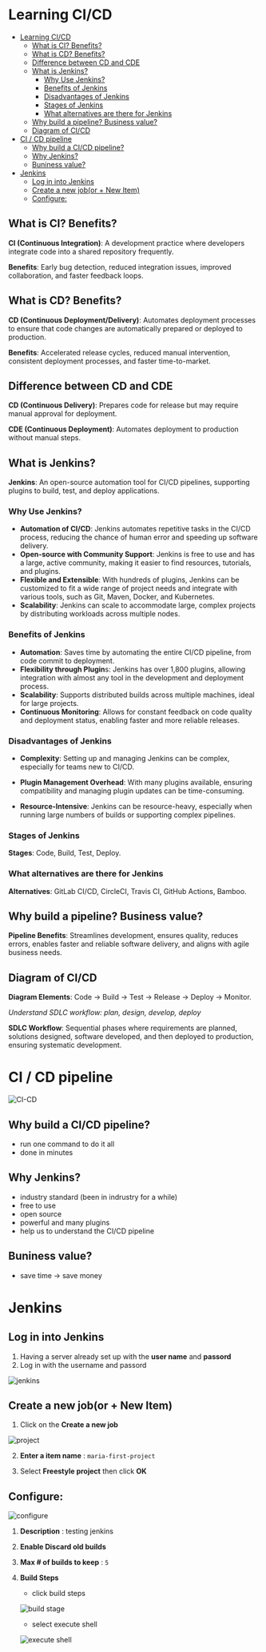 # Learning CI/CD
- [Learning CI/CD](#learning-cicd)
  - [What is CI? Benefits?](#what-is-ci-benefits)
  - [What is CD? Benefits?](#what-is-cd-benefits)
  - [Difference between CD and CDE](#difference-between-cd-and-cde)
  - [What is Jenkins?](#what-is-jenkins)
    - [Why Use Jenkins?](#why-use-jenkins)
    - [Benefits of Jenkins](#benefits-of-jenkins)
    - [Disadvantages of Jenkins](#disadvantages-of-jenkins)
    - [Stages of Jenkins](#stages-of-jenkins)
    - [What alternatives are there for Jenkins](#what-alternatives-are-there-for-jenkins)
  - [Why build a pipeline? Business value?](#why-build-a-pipeline-business-value)
  - [Diagram of CI/CD](#diagram-of-cicd)
- [CI / CD pipeline](#ci--cd-pipeline)
  - [Why build a CI/CD pipeline?](#why-build-a-cicd-pipeline)
  - [Why Jenkins?](#why-jenkins)
  - [Buniness value?](#buniness-value)
- [Jenkins](#jenkins)
  - [Log in into Jenkins](#log-in-into-jenkins)
  - [Create a new job(or + New Item)](#create-a-new-jobor--new-item)
  - [Configure:](#configure)

## What is CI? Benefits?
 
**CI (Continuous Integration)**: A development practice where developers integrate code into a shared repository frequently.
 
**Benefits**: Early bug detection, reduced integration issues, improved collaboration, and faster feedback loops.
 
## What is CD? Benefits?
 
**CD (Continuous Deployment/Delivery)**: Automates deployment processes to ensure that code changes are automatically prepared or deployed to production.
 
**Benefits**: Accelerated release cycles, reduced manual intervention, consistent deployment processes, and faster time-to-market.
 
## Difference between CD and CDE
 
**CD (Continuous Delivery)**: Prepares code for release but may require manual approval for deployment.
 
**CDE (Continuous Deployment)**: Automates deployment to production without manual steps.
 
## What is Jenkins?
 
**Jenkins**: An open-source automation tool for CI/CD pipelines, supporting plugins to build, test, and deploy applications.
 
### Why Use Jenkins?
 
* **Automation of CI/CD**: Jenkins automates repetitive tasks in the CI/CD process, reducing the chance of human error and speeding up software delivery.
* **Open-source with Community Support**: Jenkins is free to use and has a large, active community, making it easier to find resources, tutorials, and plugins.
* **Flexible and Extensible**: With hundreds of plugins, Jenkins can be customized to fit a wide range of project needs and integrate with various tools, such as Git, Maven, Docker, and Kubernetes.
* **Scalability**: Jenkins can scale to accommodate large, complex projects by distributing workloads across multiple nodes.
 
 
### Benefits of Jenkins
 
* **Automation**: Saves time by automating the entire CI/CD pipeline, from code commit to deployment.
* **Flexibility through Plugin**s: Jenkins has over 1,800 plugins, allowing integration with almost any tool in the development and deployment process.
* **Scalability**: Supports distributed builds across multiple machines, ideal for large projects.
* **Continuous Monitoring**: Allows for constant feedback on code quality and deployment status, enabling faster and more reliable releases.
 
### Disadvantages of Jenkins
 
* **Complexity**: Setting up and managing Jenkins can be complex, especially for teams new to CI/CD.
 
* **Plugin Management Overhead**: With many plugins available, ensuring compatibility and managing plugin updates can be time-consuming.
 
* **Resource-Intensive**: Jenkins can be resource-heavy, especially when running large numbers of builds or supporting complex pipelines.
 
### Stages of Jenkins
 
**Stages**: Code, Build, Test, Deploy.
 
### What alternatives are there for Jenkins
 
**Alternatives**: GitLab CI/CD, CircleCI, Travis CI, GitHub Actions, Bamboo.
 
## Why build a pipeline? Business value?
 
**Pipeline Benefits**: Streamlines development, ensures quality, reduces errors, enables faster and reliable software delivery, and aligns with agile business needs.
 
## Diagram of CI/CD
 
**Diagram Elements**: Code → Build → Test → Release → Deploy → Monitor.
 
*Understand SDLC workflow: plan, design, develop, deploy*
 
**SDLC Workflow**: Sequential phases where requirements are planned, solutions designed, software developed, and then deployed to production, ensuring systematic development.



# CI / CD pipeline

![CI-CD](./cd-ci.jpg)


## Why build a CI/CD pipeline?
- run one command to do it all
- done in minutes

## Why Jenkins?
- industry standard (been in indrustry for a while)
- free to use
- open source
- powerful and many plugins 
- help us to understand the CI/CD pipeline

## Buniness value?
- save time -> save money





# Jenkins 


## Log in into Jenkins
 
1. Having a server already set up with the **user name** and **passord** 
2. Log in with the username and passord

![jenkins](images/jenkins.jpg)

## Create a new job(or + New Item)

1. Click on the **Create a new job** 
   
![project](images/project.jpg)

2. **Enter a item name** : `maria-first-project`
   
3.  Select **Freestyle project** then click **OK**
  
## Configure:

![configure](images/configure.jpg)
 
1. **Description** : testing jenkins
2. **Enable Discard old builds**
3. **Max # of builds to keep** : `5` 
   
4. **Build Steps**
   - click build steps
  
    ![build stage](<images/build steps.jpg>)
  
     - select execute shell

    ![execute shell](<images/execute shell.jpg>)